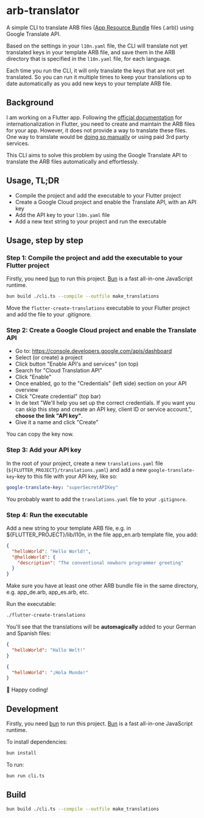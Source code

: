 # arb-translator

A simple CLI to translate ARB files ([App Resource Bundle](https://github.com/google/app-resource-bundle) files (.arb)) using Google Translate API.

Based on the settings in your `l10n.yaml` file, the CLI will translate not yet translated keys in your template ARB file, and save them in the ARB directory that is specified in the `l10n.yaml` file, for each language.

Each time you run the CLI, it will only translate the keys that are not yet translated. So you can run it multiple times to keep your translations up to date automatically as you add new keys to your template ARB file.

## Background

I am working on a Flutter app. Following the [official documentation](https://flutter.dev/docs/development/accessibility-and-localization/internationalization#add-localizations-to-your-app) for internationalization in Flutter, you need to create and maintain the ARB files for your app. However, it does not provide a way to translate these files. One way to translate would be [doing so manually](https://docs.flutter.dev/ui/accessibility-and-internationalization/internationalization#adding-your-own-localized-messages) or using paid 3rd party services.

This CLI aims to solve this problem by using the Google Translate API to translate the ARB files automatically and effortlessly.

## Usage, TL;DR

- Compile the project and add the executable to your Flutter project
- Create a Google Cloud project and enable the Translate API, with an API key
- Add the API key to your `l10n.yaml` file
- Add a new text string to your project and run the executable

## Usage, step by step

### Step 1: Compile the project and add the executable to your Flutter project

Firstly, you need [bun](https://bun.sh) to run this project. [Bun](https://bun.sh) is a fast all-in-one JavaScript runtime.

```bash
bun build ./cli.ts --compile --outfile make_translations
```

Move the `flutter-create-translations` executable to your Flutter project and add the file to your .gitignore.

### Step 2: Create a Google Cloud project and enable the Translate API

- Go to: <https://console.developers.google.com/apis/dashboard>
- Select (or create) a project
- Click button "Enable API's and services" (on top)
- Search for "Cloud Translation API"
- Click "Enable"
- Once enabled, go to the "Credentials" (left side) section on your API overview
- Click "Create credential" (top bar)
- In de text "We'll help you set up the correct credentials.
  If you want you can skip this step and create an API key, client ID or service account.", **choose the link "API key"**.
- Give it a name and click "Create"

You can copy the key now.

### Step 3: Add your API key

In the root of your project, create a new `translations.yaml` file (`${FLUTTER_PROJECT}/translations.yaml`) and add a new `google-translate-key`-key to this file with your API key, like so:

```yaml
google-translate-key: "superSecretAPIKey"
```

You probably want to add the `translations.yaml` file to your `.gitignore`.

### Step 4: Run the executable

Add a new string to your template ARB file, e.g. in ${FLUTTER_PROJECT}/lib/l10n, in the file app_en.arb template file, you add:

```json
{
  "helloWorld": "Hello World!",
  "@helloWorld": {
    "description": "The conventional newborn programmer greeting"
  }
}
```

Make sure you have at least one other ARB bundle file in the same directory, e.g. app_de.arb, app_es.arb, etc.

Run the executable:

```bash
./flutter-create-translations
```

You'll see that the translations will be **automagically** added to your German and Spanish files:

```json
{
  "helloWorld": "Hallo Welt!"
}
```

```json
{
  "helloWorld": "¡Hola Mundo!"
}
```

🎉 Happy coding!

## Development

Firstly, you need [bun](https://bun.sh) to run this project. [Bun](https://bun.sh) is a fast all-in-one JavaScript runtime.

To install dependencies:

```bash
bun install
```

To run:

```bash
bun run cli.ts
```

## Build

```bash
bun build ./cli.ts --compile --outfile make_translations
```
